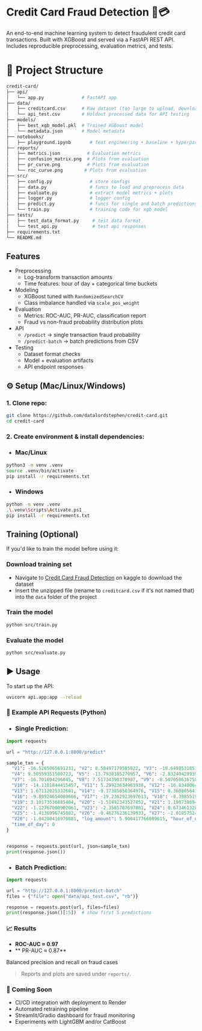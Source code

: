 # Credit Card Fraud Detection 🚨💳

An end-to-end machine learning system to detect fraudulent credit card transactions.
Built with XGBoost and served via a FastAPI REST API.
Includes reproducible preprocessing, evaluation metrics, and tests.

# 📂 Project Structure
```graphql
credit-card/
├── api/
│   └── app.py              # FastAPI app
├── data/
│   ├── creditcard.csv      # Raw dataset (too large to upload, download and insert)
│   └── api_test.csv        # Holdout processed data for API testing
├── models/
│   ├── best_xgb_model.pkl  # Trained XGBoost model
│   └── metadata.json       # Model metadata
├── notebooks/
│   ├── playground.ipynb       # feat engineering + baseline + hyperparam tuning
├── reports/
│   ├── metrics.json          # Evaluation metrics
│   ├── confusion_matrix.png  # Plots from evaluation
│   ├── pr_curve.png          # Plots from evaluation
│   └── roc_curve.png        # Plots from evaluation
├── src/
│   ├── config.py              # store configs
│   ├── data.py                # funcs to load and preprocess data
│   ├── evaluate.py            # extract model metrics + plots
│   ├── logger.py              # logger config
│   ├── predict.py             # funcs for single and batch predictions
│   └── train.py               # training code for xgb model
├── tests/
│   ├── test_data_format.py     # test data format
│   └── test_api.py             # test api responses
├── requirements.txt        
└── README.md
```

## Features
* Preprocessing
    * Log-transform transaction amounts
    * Time features: hour of day + categorical time buckets
* Modeling
    * XGBoost tuned with `RandomizedSearchCV`
    * Class imbalance handled via `scale_pos_weight`
* Evaluation
    * Metrics: ROC-AUC, PR-AUC, classification report
    * Fraud vs non-fraud probability distribution plots
* API
    * `/predict` → single transaction fraud probability
    * `/predict-batch` → batch predictions from CSV
* Testing
    * Dataset format checks
    * Model + evaluation artifacts
    * API endpoint responses

## ⚙️ Setup (Mac/Linux/Windows)
### 1. Clone repo:

```bash
git clone https://github.com/datalordstephen/credit-card.git
cd credit-card
```

### 2. Create environment & install dependencies:

* ### Mac/Linux

```bash
python3 -m venv .venv
source .venv/bin/activate
pip install -r requirements.txt
```

* ### Windows

```bash
python -m venv .venv
.\.venv\Scripts\Activate.ps1
pip install -r requirements.txt
```

## Training (Optional)
If you'd like to train the model before using it: 

### Download training set
* Navigate to [Credit Card Fraud Detection](https://www.kaggle.com/datasets/mlg-ulb/creditcardfraud/data) on kaggle to download the dataset
* Insert the unzipped file (rename to `creditcard.csv` if it's not named that) into the `data` folder of the project

### Train the model
```bash
python src/train.py
```

### Evaluate the model
```bash
python src/evaluate.py
```

## ▶️ Usage
To start up the API:

```bash
uvicorn api.app:app --reload
```

### 📡 Example API Requests (Python)
* ### Single Prediction:
```python
import requests

url = "http://127.0.0.1:8000/predict"

sample_txn = {
  "V1": -16.5265065691231, "V2": 8.58497179585822, "V3": -18.6498531851945,
  "V4": 9.50559351508723, "V5": -13.7938185270957, "V6": -2.83240429939747,
  "V7": -16.701694296045, "V8": 7.51734390370987, "V9": -8.50705863675898,
  "V10": -14.1101844415457, "V11": 5.29923634963938, "V12": -10.8340064814734,
  "V13": 1.67112025332681, "V14": -9.37385858364976, "V15": 0.360805641631617,
  "V16": -9.89924654080666, "V17": -19.2362923697613, "V18": -8.39855199494575,
  "V19": 3.10173536885404, "V20": -1.51492343527852, "V21": 1.19073869481428,
  "V22": -1.12767000902061, "V23": -2.3585787697881, "V24": 0.673461328987237,
  "V25": -1.4136996745882, "V26": -0.46276236139933, "V27": -2.01857524875161,
  "V28": -1.04280416970881, "log_amount": 5.900417766089615, "hour_of_day": 11,
  "time_of_day": 0
}


response = requests.post(url, json=sample_txn)
print(response.json())

```

* ### Batch Prediction:
```python
import requests

url = "http://127.0.0.1:8000/predict-batch"
files = {"file": open("data/api_test.csv", "rb")}

response = requests.post(url, files=files)
print(response.json()[:5])  # show first 5 predictions

```

### 📈 Results

+ **ROC-AUC ≈ 0.97**
+ ** PR-AUC ≈ 0.87**

Balanced precision and recall on fraud cases

> Reports and plots are saved under `reports/`.

### 🚀 Coming Soon

+ CI/CD integration with deployment to Render
+ Automated retraining pipeline
+ Streamlit/Gradio dashboard for fraud monitoring
+ Experiments with LightGBM and/or CatBoost